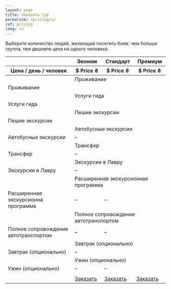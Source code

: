 ```yaml
---
layout: page
title: Заказать тур
permalink: /pricingru/
ref: pricing
lang: ru
---
```


Выберите количество людей, желающий посетить Киев: чем больше группа, тем дешевле цена на одного человека.

<div id="range"></div>

<div class="comparison">
  <table>
    <thead>
      <tr>
        <th class="tl tl2"></th>
        <th class="product" style="border-top-left-radius: 5px; border-left:0px;">Эконом</th>
        <th class="product">Стандарт</th>
        <th class="product" style="border-top-right-radius: 5px; border-right:0px;">Премиум</th>
      </tr>
      <tr>
        <th>Цена / день / человек</th>
        <th class="price-info">
          <div class="price-now"><span id="price-eco">$ Price</span>
          <span> ₴</span>
          </div>
        </th>
        <th class="price-info">
          <div class="price-now"><span id="price-std">$ Price</span>
          <span> ₴</span>
          </div>
        </th>
        <th class="price-info">
          <div class="price-now"><span id="price-prm">$ Price</span>
          <span> ₴</span>
          </div>
        </th>
      </tr>
    </thead>
    <tbody>
      <tr>
        <td></td>
        <td colspan="3">Проживание</td>
      </tr>
      <tr class="compare-row">
        <td>Проживание</td>
        <td><i class="fa fa-check"></i></td>
        <td><i class="fa fa-check"></i></td>
        <td><i class="fa fa-check"></i></td>
      </tr>
      <tr>
        <td> </td>
        <td colspan="3">Услуги гида</td>
      </tr>
      <tr>
        <td>Услуги гида</td>
        <td><i class="fa fa-check"></i></td>
        <td><i class="fa fa-check"></i></td>
        <td><i class="fa fa-check"></i></td>
      </tr>
      <tr>
        <td> </td>
        <td colspan="3">Пешие экскурсии</td>
      </tr>
      <tr class="compare-row">
        <td>Пешие экскурсии</td>
        <td><i class="fa fa-check"></i></td>
        <td><i class="fa fa-check"></i></td>
        <td><i class="fa fa-check"></i></td>
      </tr>
      <tr>
        <td> </td>
        <td colspan="4">Автобусные экскурсии</td>
      </tr>
      <tr>
        <td>Автобусные экскурсии</td>
        <td><span>–</span></td>
        <td><i class="fa fa-check"></i></td>
        <td><i class="fa fa-check"></i></td>
        </td>
      </tr>
      <tr>
        <td> </td>
        <td colspan="3">Трансфер</td>
      </tr>
      <tr class="compare-row">
        <td>Трансфер</td>
        <td><span>–</span></td>
        <td><i class="fa fa-check"></i></td>
        <td><i class="fa fa-check"></i></td>
        </td>
      </tr>
      <tr>
        <td> </td>
        <td colspan="4">Экскурсии в Лавру</td>
      </tr>
      <tr>
        <td>Экскурсии в Лавру</td>
        <td><span>–</span></td>
        <td><i class="fa fa-check"></i></td>
        <td><i class="fa fa-check"></i></td>
        </td>
      </tr>
      <tr>
        <td> </td>
        <td colspan="3">Расширенная экскурсионная программа</td>
      </tr>
      <tr class="compare-row">
        <td>Расширенная экскурсионна программа</td>
        <td><span>–</span></td>
        <td><span>–</span></td>
        <td><i class="fa fa-check"></i></td>
        </td>
      </tr>
      <tr>
        <td> </td>
        <td colspan="3">Полное сопровождение автотранспортом</td>
      </tr>
      <tr>
        <td>Полное сопровождение автотранспортом</td>
        <td><span>–</span></td>
        <td><span>–</span></td>
        <td><i class="fa fa-check"></i></td>
      </tr>
      <tr>
        <td> </td>
        <td colspan="3">Завтрак (опционально)</td>
      </tr>
      <tr class="compare-row">
        <td>Завтрак (опционально)</td>
        <td><span>–</span></td>
        <td><i class="fa fa-check"></i></td>
        <td><i class="fa fa-check"></i></td>
      </tr>
      <tr>
        <td> </td>
        <td colspan="3">Ужин (опционально)</td>
      </tr>
      <tr>
        <td>Ужин (опционально)</td>
        <td><span>–</span></td>
        <td><span>–</span></td>
        <td><i class="fa fa-check"></i></td>
      </tr>
      <tr>
        <td> </td>
      </tr>
      <tr class="compare-row">
        <td></td>
        <td><a id="eco-btn" href="/" onclick="return false;" class="btn btn-row">Заказать<span class="hide-mobile"></span></a></td>
        <td><a id="std-btn" href="/" onclick="return false;" class="btn btn-row">Заказать<span class="hide-mobile"></span></a></td>
        <td><a id="prm-btn" href="/" onclick="return false;" class="btn btn-row">Заказать<span class="hide-mobile"></span></a></td>
      </tr>
    </tbody>
  </table>

</div>



<form id="submit-form" style="display:none" action="http://formspree.io/inkyiv.info@gmail.com" method="POST">
  <div class="input-row">
    <h2 class="inp">Заказ</h2>
  </div>
  <div class="input-row">
    <input type="hidden" name="_next" value="{{ site.baseurl }}/ackru/" />
    <input id="subject" type="hidden" name="_subject" />
    <input type="hidden" name="pricing-plan" />
    <input type="hidden" name="guests-number" />
    <input type="hidden" name="duration" />
    <input type="hidden" name="price" />
  </div>
  <div class="input-row">
    <div><p class="inp"><b>2 или 3-дневный тур:</b></p></div>
    <div id="days"></div>
  </div>
  <div class="input-row">
    <p class="inp"><b>Тип тура:</b></p><p class="inp-inp" id="pricing-plan" ></p>
    <p class="inp"><b>Количество людей:</b></p><p class="inp-inp" id="guests-number"></p>
    <p class="inp"><b>Общая цена:</b></p><p class="inp-inp" id="price"></p>
    <h3 class="inp" style="float:left;">Введите имя контактного лица:</h3>
    <input id="name" class="input" name="name" required />
    <h3 class="inp" style="float:left;">Введите адрес электронной почты:</h3>
    <input id="email" class="input" type="email" name="_replyto" required />
    <h3 class="inp" style="float:left;">Введите номер телефона:</h3>
    <input class="input" type="tel" name="phone" required />
    <h3 class="inp" style="float:left;">Дата прибытия:</h3>
    <input class="input" type="date" name="date" />
  </div>
  <div class="input-row">
    <h3 class="inp">Дополнительные комментарии:</h3>
    <textarea class="input" name="comments"></textarea>
  </div>
  <div class="input-row">
    <input type="button" class="btn btn-row btn-input" value="Оформить заказ" onclick="placeOrder();" />
  </div>
</form>

<script src="{{ "/js/slider.js" | prepend: site.baseurl }}"></script>  